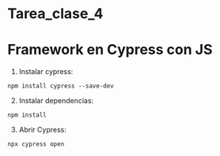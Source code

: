 # Tarea_clase_4

# Framework en Cypress con JS

1. Instalar cypress:
```
npm install cypress --save-dev
```

2. Instalar dependencias:
```
npm install
```
3. Abrir Cypress:
```
npx cypress open
```